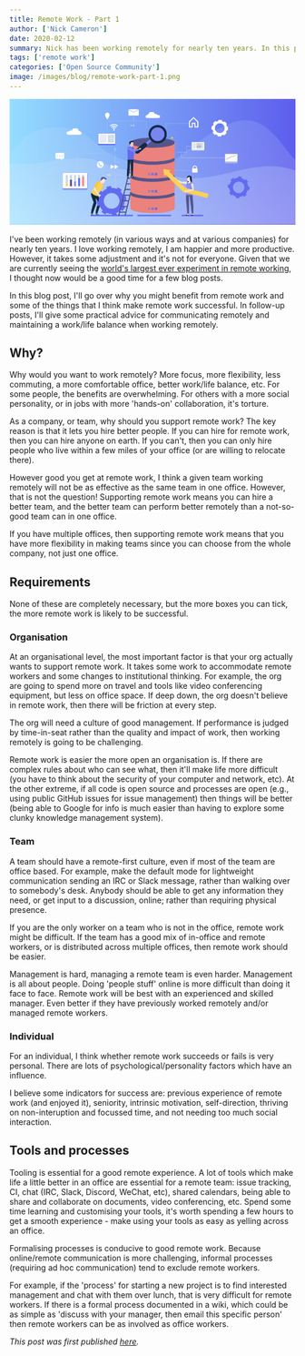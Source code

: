```yaml
---
title: Remote Work - Part 1
author: ['Nick Cameron']
date: 2020-02-12
summary: Nick has been working remotely for nearly ten years. In this post, he introduces why you might benefit from remote work and some of the things that make remote work successful.
tags: ['remote work']
categories: ['Open Source Community']
image: /images/blog/remote-work-part-1.png
---
```


![Remote Work](media/remote-work-part-1.png)

I've been working remotely (in various ways and at various companies) for nearly ten years. I love working remotely, I am happier and more productive. However, it takes some adjustment and it's not for everyone. Given that we are currently seeing the [world's largest ever experiment in remote working](https://www.latimes.com/business/story/2020-02-03/chinese-businesses-turn-to-remote-work-coronavirus), I thought now would be a good time for a few blog posts.

In this blog post, I'll go over why you might benefit from remote work and some of the things that I think make remote work successful. In follow-up posts, I'll give some practical advice for communicating remotely and maintaining a work/life balance when working remotely.

## Why?

Why would you want to work remotely? More focus, more flexibility, less commuting, a more comfortable office, better work/life balance, etc. For some people, the benefits are overwhelming. For others with a more social personality, or in jobs with more 'hands-on' collaboration, it's torture.

As a company, or team, why should you support remote work? The key reason is that it lets you hire better people. If you can hire for remote work, then you can hire anyone on earth. If you can't, then you can only hire people who live within a few miles of your office (or are willing to relocate there).

However good you get at remote work, I think a given team working remotely will not be as effective as the same team in one office. However, that is not the question! Supporting remote work means you can hire a better team, and the better team can perform better remotely than a not-so-good team can in one office.

If you have multiple offices, then supporting remote work means that you have more flexibility in making teams since you can choose from the whole company, not just one office.

## Requirements

None of these are completely necessary, but the more boxes you can tick, the more remote work is likely to be successful.

### Organisation

At an organisational level, the most important factor is that your org actually wants to support remote work. It takes some work to accommodate remote workers and some changes to institutional thinking. For example, the org are going to spend more on travel and tools like video conferencing equipment, but less on office space. If deep down, the org doesn't believe in remote work, then there will be friction at every step.

The org will need a culture of good management. If performance is judged by time-in-seat rather than the quality and impact of work, then working remotely is going to be challenging.

Remote work is easier the more open an organisation is. If there are complex rules about who can see what, then it'll make life more difficult (you have to think about the security of your computer and network, etc). At the other extreme, if all code is open source and processes are open (e.g., using public GitHub issues for issue management) then things will be better (being able to Google for info is much easier than having to explore some clunky knowledge management system).

### Team

A team should have a remote-first culture, even if most of the team are office based. For example, make the default mode for lightweight communication sending an IRC or Slack message, rather than walking over to somebody's desk. Anybody should be able to get any information they need, or get input to a discussion, online; rather than requiring physical presence.

If you are the only worker on a team who is not in the office, remote work might be difficult. If the team has a good mix of in-office and remote workers, or is distributed across multiple offices, then remote work should be easier.

Management is hard, managing a remote team is even harder. Management is all about people. Doing 'people stuff' online is more difficult than doing it face to face. Remote work will be best with an experienced and skilled manager. Even better if they have previously worked remotely and/or managed remote workers.

### Individual

For an individual, I think whether remote work succeeds or fails is very personal. There are lots of psychological/personality factors which have an influence.

I believe some indicators for success are: previous experience of remote work (and enjoyed it), seniority, intrinsic motivation, self-direction, thriving on non-interuption and focussed time, and not needing too much social interaction.

## Tools and processes

Tooling is essential for a good remote experience. A lot of tools which make life a little better in an office are essential for a remote team: issue tracking, CI, chat (IRC, Slack, Discord, WeChat, etc), shared calendars, being able to share and collaborate on documents, video conferencing, etc. Spend some time learning and customising your tools, it's worth spending a few hours to get a smooth experience - make using your tools as easy as yelling across an office.

Formalising processes is conducive to good remote work. Because online/remote communication is more challenging, informal processes (requiring ad hoc communication) tend to exclude remote workers.

For example, if the 'process' for starting a new project is to find interested management and chat with them over lunch, that is very difficult for remote workers. If there is a formal process documented in a wiki, which could be as simple as 'discuss with your manager, then email this specific person' then remote workers can be as involved as office workers.

*This post was first published [here](https://www.ncameron.org/blog/remote-work-part-1/).*
